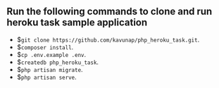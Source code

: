 
## Run the following commands to clone and run heroku task sample application



- $`git clone https://github.com/kavunap/php_heroku_task.git`.
- $`composer install`.
- $`cp .env.example .env`.
- $`createdb php_heroku_task`.
- $`php artisan migrate`.
- $`php artisan serve`.
